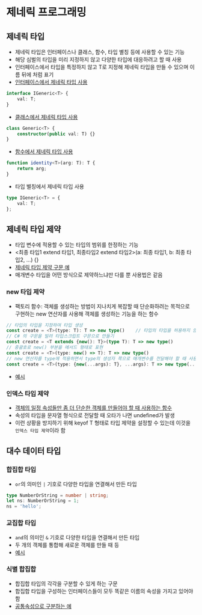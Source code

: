 # 제네릭 프로그래밍

## 제네릭 타입

-   제네릭 타입은 인터페이스나 클래스, 함수, 타입 별칭 등에 사용할 수 있는 기능
-   해당 심벌의 타입을 미리 지정하지 않고 다양한 타입에 대응하려고 할 때 사용
-   인터페이스에서 타입을 특정하지 않고 T로 지정해 제네릭 타입을 만들 수 있으며 이름 뒤에 <T>처럼 표기
-   [인터페이스에서 제네릭 타입 사용](./src/IValuable.ts)

```ts
interface IGeneric<T> {
    val: T;
}
```

-   [클래스에서 제네릭 타입 사용](./src/Valuable.ts)

```ts
class Generic<T> {
    constructor(public val: T) {}
}
```

-   [함수에서 제네릭 타입 사용](./src/printValue.ts)

```ts
function identity<T>(arg: T): T {
    return arg;
}
```

-   타입 별칭에서 제네릭 타입 사용

```ts
type IGeneric<T> = {
    val: T;
};
```

## 제네릭 타입 제약

-   타입 변수에 적용할 수 있는 타입의 범위를 한정하는 기능
-   <최종 타입1 extend 타입1, 최종타입2 extend 타입2>(a: 최종 타입1, b: 최종 타입2, ...) {}
-   [제네릭 타입 제약 구문 예](./src/printValueT.ts)
-   매개변수 타입을 어떤 방식으로 제약하느냐만 다를 뿐 사용법은 같음

### new 타입 제약

-   팩토리 함수: 객체를 생성하는 방법이 지나치게 복잡할 때 단순화하려는 목적으로 구현하는 new 연산자를 사용해 객체를 생성하는 기능을 하는 함수

```ts
// 타입의 타입을 지정하여 타입 생성
const create = <T>(type: T): T => new type()    // 타입의 타입을 허용하지 않아서 오류 발생
// C# 의 구문을 빌려 타입스크립트 구문으로 만들기
const create = <T extends {new(): T}>(type T): T => new type()
// 중괄호로 new() 부분을 메서드 형태로 표현
const create = <T>(type: new() => T): T => new type()
// new 연산자를 type에 적용하면서 type의 생성자 쪽으로 매개변수를 전달해야 할 때 사용
const create = <T>(type: {new(...args): T}, ...args): T => new type(...args)
```

-   [예시](./src/create.ts)

### 인덱스 타입 제약

-   [객체의 일정 속성들만 좀 더 단순한 객체를 만들어야 할 때 사용하는 함수](./src/pick.ts)
-   속성의 타입을 문자열 형식으로 전달할 때 오타가 나면 undefined가 발생
-   이런 상황을 방지하기 위해 keyof T 형태로 타입 제약을 설정할 수 있는데 이것을 `인덱스 타입 제약`이라 함

## 대수 데이터 타입

### 합집합 타입

-   `or`의 의미인 `|` 기호로 다양한 타입을 연결해서 만든 타입

```ts
type NumberOrString = number | string;
let ns: NumberOrString = 1;
ns = 'hello';
```

### 교집합 타입

-   `and`의 의미인 `&` 기호로 다양한 타입을 연결해서 만든 타입
-   두 개의 객체를 통합해 새로운 객체를 만들 때 등
-   [예시](./src/mergeObjects.ts)

### 식별 합집합

-   합집합 타입의 각각을 구분할 수 있게 하는 구문
-   합집합 타입을 구성하는 인터페이스들이 모두 똑같은 이름의 속성을 가지고 있어야 함
-   [공통속성으로 구분하는 예](./src/calcArea.ts)
